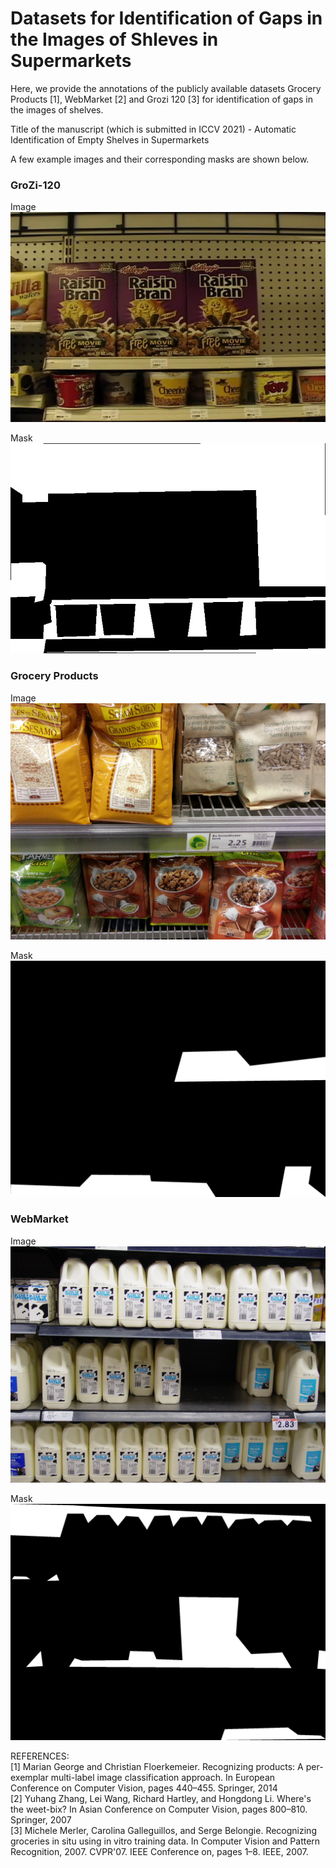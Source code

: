 # Datasets for Identification of Gaps in the Images of Shleves in Supermarkets

Here, we provide the annotations of the publicly available datasets Grocery Products [1], WebMarket [2] and Grozi 120 [3] for identification of gaps in the images of shelves.

Title of the manuscript (which is submitted in ICCV 2021) - Automatic Identification of Empty Shelves in Supermarkets

A few example images and their corresponding masks are shown below.

### GroZi-120

Image
![Alt text](./GroZi-120/Train/Images/001.jpg?raw=true "Title")

Mask
![Alt text](./001.jpg?raw=true "Title")


### Grocery Products

Image
![Alt text](./268_Image.jpg?raw=true "Title")

Mask
![Alt text](./268.jpg?raw=true "Title")


### WebMarket

Image
![Alt text](./WebMarket/Train/Images/db251.jpg?raw=true "Title")

Mask
![Alt text](./db251.jpg?raw=true "Title")

REFERENCES:</br>
[1] Marian George and Christian Floerkemeier. Recognizing products: A per-exemplar multi-label image classification approach. In European Conference on Computer Vision, pages 440–455. Springer, 2014 </br>
[2] Yuhang Zhang, Lei Wang, Richard Hartley, and Hongdong Li. Where's the weet-bix? In Asian Conference on Computer Vision, pages 800–810. Springer, 2007 </br>
[3] Michele Merler, Carolina Galleguillos, and Serge Belongie. Recognizing groceries in situ using in vitro training data. In Computer Vision and Pattern Recognition, 2007. CVPR'07. IEEE Conference on, pages 1–8. IEEE, 2007. </br>
